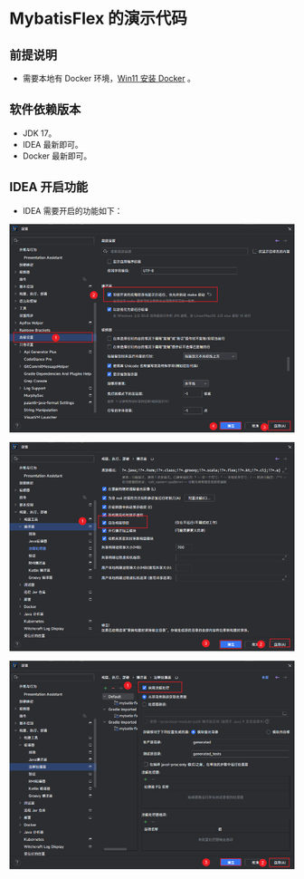 # MybatisFlex 的演示代码

## 前提说明

* 需要本地有 Docker 环境，[Win11 安装 Docker](https://www.yuque.com/fairy-era/yg511q/pkv229) 。

## 软件依赖版本

* JDK 17。
* IDEA 最新即可。
* Docker 最新即可。

## IDEA 开启功能

* IDEA 需要开启的功能如下：

![](./assets/1.png)

![](./assets/2.png)

![](./assets/3.png)
